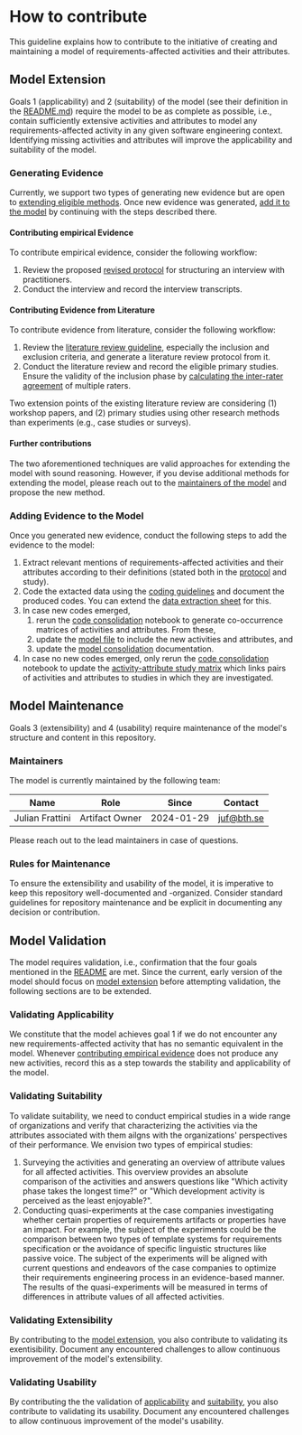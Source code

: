 # How to contribute

This guideline explains how to contribute to the initiative of creating and maintaining a model of requirements-affected activities and their attributes.

## Model Extension

Goals 1 (applicability) and 2 (suitability) of the model (see their definition in the [README.md](README.md)) require the model to be as complete as possible, i.e., contain sufficiently extensive activities and attributes to model any requirements-affected activity in any given software engineering context. Identifying missing activities and attributes will improve the applicability and suitability of the model.

### Generating Evidence

Currently, we support two types of generating new evidence but are open to [extending eligible methods](#further-contributions). Once new evidence was generated, [add it to the model](#adding-evidence-to-the-model) by continuing with the steps described there.

#### Contributing empirical Evidence

To contribute empirical evidence, consider the following workflow:

1. Review the proposed [revised protocol](./1-data-collection/interview-study/revised-interview-proposal.md) for structuring an interview with practitioners.
2. Conduct the interview and record the interview transcripts.

#### Contributing Evidence from Literature

To contribute evidence from literature, consider the following workflow:

1. Review the [literature review guideline](./1-data-collection/experimentation-literature/review-guideline.pdf), especially the inclusion and exclusion criteria, and generate a literature review protocol from it.
2. Conduct the literature review and record the eligible primary studies. Ensure the validity of the inclusion phase by [calculating the inter-rater agreement](./1-data-collection/experimentation-literature/validity_inclusion.ipynb) of multiple raters.

Two extension points of the existing literature review are considering (1) workshop papers, and (2) primary studies using other research methods than experiments (e.g., case studies or surveys). 

#### Further contributions

The two aforementioned techniques are valid approaches for extending the model with sound reasoning. However, if you devise additional methods for extending the model, please reach out to the [maintainers of the model](#maintainers) and propose the new method.

### Adding Evidence to the Model

Once you generated new evidence, conduct the following steps to add the evidence to the model:

1. Extract relevant mentions of requirements-affected activities and their attributes according to their definitions (stated both in the [protocol](./1-data-collection/interview-study/revised-interview-proposal.md) and study).
2. Code the extacted data using the [coding guidelines](./2-data-coding/meta-model-coding-guideline.pdf) and document the produced codes. You can extend the [data extraction sheet](./2-data-coding/r3a-data-extraction.xlsx) for this.
3. In case new codes emerged,
    1. rerun the [code consolidation](./3-model-construction/code-consolidation.ipynb) notebook to generate co-occurrence matrices of activities and attributes. From these,
    2. update the [model file](./3-model-construction/models/graphml/r3a-v2-minimized.graphml) to include the new activities and attributes, and
    3. update the [model consolidation](./3-model-construction/model-consolidation.md) documentation.
4. In case no new codes emerged, only rerun the [code consolidation](./3-model-construction/code-consolidation.ipynb) notebook to update the [activity-attribute study matrix](./3-model-construction/activity-attribute-studies.xlsx) which links pairs of activities and attributes to studies in which they are investigated.

## Model Maintenance

Goals 3 (extensibility) and 4 (usability) require maintenance of the model's structure and content in this repository. 

### Maintainers

The model is currently maintained by the following team:

| Name | Role | Since | Contact |
|---|---|---|---|
| Julian Frattini | Artifact Owner | 2024-01-29 | juf@bth.se |

Please reach out to the lead maintainers in case of questions.

### Rules for Maintenance

To ensure the extensibility and usability of the model, it is imperative to keep this repository well-documented and -organized. Consider standard guidelines for repository maintenance and be explicit in documenting any decision or contribution.

## Model Validation

The model requires validation, i.e., confirmation that the four goals mentioned in the [README](README.md) are met. Since the current, early version of the model should focus on [model extension](#model-extension) before attempting validation, the following sections are to be extended.

### Validating Applicability

We constitute that the model achieves goal 1 if we do not encounter any new requirements-affected activity that has no semantic equivalent in the model. Whenever [contributing empirical evidence](#contributing-empirical-evidence) does not produce any new activities, record this as a step towards the stability and applicability of the model.

### Validating Suitability

To validate suitability, we need to conduct empirical studies in a wide range of organizations and verify that characterizing the activities via the attributes associated with them ailgns with the organizations' perspectives of their performance. We envision two types of empirical studies:

1. Surveying the activities and generating an overview of attribute values for all affected activities.
This overview provides an absolute comparison of the activities and answers questions like "Which activity phase takes the longest time?" or "Which development activity is perceived as the least enjoyable?".
2. Conducting quasi-experiments at the case companies investigating whether certain properties of requirements artifacts or properties have an impact. For example, the subject of the experiments could be the comparison between two types of template systems for requirements specification or the avoidance of specific linguistic structures like passive voice. The subject of the experiments will be aligned with current questions and endeavors of the case companies to optimize their requirements engineering process in an evidence-based manner. The results of the quasi-experiments will be measured in terms of differences in attribute values of all affected activities.

### Validating Extensibility

By contributing to the [model extension](#model-extension), you also contribute to validating its exentisibility. Document any encountered challenges to allow continuous improvement of the model's extensibility.

### Validating Usability

By contributing the the validation of [applicability](#validating-applicability) and [suitability](#validating-suitability), you also contribute to validating its usability. Document any encountered challenges to allow continuous improvement of the model's usability.
